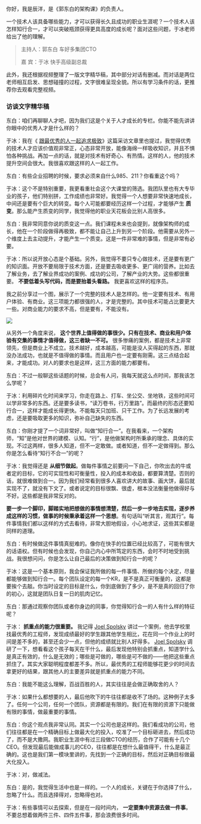 你好，我是辰洋，是《郭东白的架构课》的负责人。

一个技术人该具备哪些能力，才可以获得长久且成功的职业生涯呢？一个技术人该怎样知行合一，才可以突破瓶颈获得更具高度的成长呢？面对这些问题，于冰老师给出了他的理解。

> 主持人：郭东白 车好多集团CTO
>
> 嘉 宾：于冰 快手高级副总裁

此外，我还根据视频整理了一版文字精华稿，其中部分对话有删减。而对话是两位老师相互启发、思想碰撞的过程，文字很难呈现全貌。所以有学习条件的话，更推荐你去观看完整视频。

### 访谈文字精华稿

东白：咱们再聊聊人才吧，因为我们这是个关于人才成长的专栏。你能不能先讲讲你眼中的优秀人才是什么样的？

于冰：我在《 [跟最优秀的人一起追求极致](https://blog.csdn.net/vn9PLgZvnPs1522s82g/article/details/94001765)》这篇采访文章里也提过，我觉得优秀的技术人才应该价值观非常正，心态非常开放，能像海绵一样吸收知识，并且不惧怕各种挑战。再加一点的话，就是对技术有好奇心、有热情。这样的人，他的技术提升空间会很大。我很喜欢跟这样的人一起工作。

东白：有些企业招聘的时候，要求必须来自什么985、211？你看重这个吗？

于冰：这个不是特别重要，我更看重社会这个大课堂的筛选。我团队里也有大专毕业的孩子，他们特别拼，工作成绩也非常好。我觉得一个人想要非常快速地成长，中间还是要有个巨大的转变。每个人可能都要经历这样一个过程，才能够产生 **质变**。那么能产生质变的同学，我觉得他的职业天花板会比别人高很多。

东白：我非常同意你说的质变这一点。我们课程未来也会提到，就像架构师的成长，他在一个阶段做得再极致，都不能让自己上升到另一个阶段。他需要从另外一个维度上去主动提升，才能产生一个质变。这是一件非常难的事情，但是非常有必要。

于冰：所以说开放心态是个基础。另外，我觉得不要只专心做技术，还是要有更广的知识面。开放不要局限于技术方面，还是要去吸收更多、更广阔的营养。比如去了解业务，去了解业界成功的案例、成功的公司，了解产业的大势。这些都很重要。 **不要低着头写代码，而是要抬着头看路。** 我更喜欢这样的程序员。

我之前分享过一个图，展示了一个完整的技术人是怎样的。他一定要有技术、有用户体验、有商业。这三项能力都很强的人，才是完整的。其中技术可能占比要更大一些。对商业能力的要求不高，但是要有，不能没有。

![](https://static001.geekbang.org/resource/image/bd/c4/bd3391dfd64f73175fd50040b766e7c4.jpg?wh=7655x4256)

从另外一个角度来说， **这个世界上值得做的事很少。只有在技术、商业和用户体验有交集的事情才值得做，这三者缺一不可。** 很多惨痛的案例，都是技术上非常领先，但是商业上不成立。技术越好，成本越高，可能是没人买得起的东西，那就没办法成功，也就是不值得做的事情。而且用户也一定要有刚需。这三点结合起来，才能成功。对人的要求也是这样，这三方面的能力都要有。

东白：不过一般聊这些话题的时候，总会有人问，我每天就这么点时间，那我该怎么学呢？

于冰：利用碎片化时间来学习，你走在路上、打车、坐公交、坐地铁，这些时间可以学非常多的东西。还是要多读书，“读万卷书，行万里路”。而最终的形态还要知行合一，这样才能成长得更快。不能每天只加班、只干工作。为了长远发展的考虑，还是要吸取更多的知识，弥补自己缺失的东西。

东白：你刚才提了一个词非常好，叫做“知行合一”。在我看来，一个架构师，“知”是他对世界的建模、认知。“行”，是他做架构时所秉承的理念、具体的实现。不过这两样，很多人知道，但不一定敢做。或者知道，但不一定做得到。那么你是怎么看待“知行不合一”的呢？

于冰：我觉得还是 **从细节做起**。做每件事情之前要问一下自己，你吹出去的牛或者定的目标，它的可实现性和可衡量性，投入的成本和收益，都要算清楚。否则的话，就很难做到合一。因为我们经常看到很多人喜欢讲大的故事、画大饼，最后就实现不了，就没有下文了。或者说定的目标很飘、很虚，根本没法衡量他做得好与不好。这些都是我非常反对的。

**要一步一个脚印，脚踏实地把想做的事情想清楚，然后一步一步地去实现，逐步养成这样的习惯，做事的时候秉承着这样一个思想**。有句话叫“听其言，观其行”。每件事情我们都以这样的方式去看待，非常大胆地假设，小心地求证，这些其实都是同样的道理。

东白：有时候做这件事情真挺难的。像你在快手的位置已经比较高了，可能有很大的话语权。但有时候也会发现，你自己内心中所笃定的东西，会时不时地受到挑战。我很想问问，你是怎么让自己最后的决策做到知行合一的呢？

于冰：这是一个基本原则，我会保证我所做的每一件事情、所做的每个决定，尽量都能够做到知行合一。每个团队设定的每一个KR，是不是真正可衡量的，这都是要挨个去敲。你当时设定的目标是什么，你到底做到了多少，是不是真的回归了你的初心，这就是团队日复一日的肌肉记忆。

东白：那通过观察你团队或者你身边的同事，你觉得知行合一的人有什么样的特征呢？

于冰： **抓重点的能力很重要。** 我记得 [Joel Spolsky](https://www.joelonsoftware.com/2005/07/25/hitting-the-high-notes) 讲过一个案例，他去学校里找最优秀的工程师，发现成绩最好的学生跟其他学生相比，花在同一个作业上的时间是差不多的，甚至还会少一点，但他的成绩就比别人好得多。 [Joel Spolsky](https://www.joelonsoftware.com/2005/07/25/hitting-the-high-notes) 调研了一下，想看看这个孩子每天在干什么，最后发现他特别会抓重点，知道学什么是真正有效的，什么是无效的；哪些是可做的，哪些是可不做的——他把这些重点抓住了。其实大家聪明程度都差不多。所以，最优秀的工程师能够花更少的时间去拿更好的结果，跟其他人的主要差异就是抓重点的能力不同。

东白：我能不能这么理解，百战百胜的人，其实往往是会做正确取舍的人？

于冰：如果什么都想要的人，最后他吹下的牛往往都是收不了场的。这种例子太多了。任何一个公司，任何一个团队，资源都是有限的。我们在有限的资源下只能做有限的事情，做最重要的事情。

东白：你这个观点我非常认同。其实一个公司也是这样的。我们看成功的公司，他们往往都是在一个精确目标上做最大化的投入，咬准了一个目标砸进去，然后成功了，而不是大撒网。我职业生涯中有过三段做CTO的经历，合作了可能有十几个CEO。但发现最后能做成事儿的CEO，往往都是在想什么最值得干，什么是最正确的。这也是我们第一模块里讲的，先找到一个正确的目标，然后对正确目标做最大化投入。

于冰：对，做减法。

东白：是的，我觉得生活中也是一样的。一个人的成长，关键在于你选择了什么，忽略了什么。而且选择得对，忽略得也对。

于冰：有些事情可以去探索，但是在一段时间内， **一定要集中资源去做一件事**。不要总想着做两件三件、四件五件事，那会浪费很多时间。
